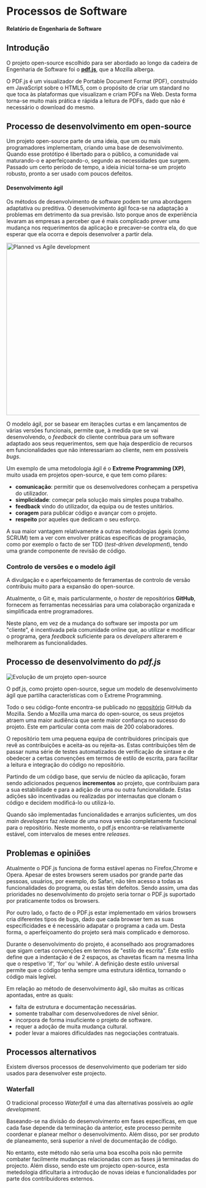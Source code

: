 # Processos de Software
#### Relatório de Engenharia de Software

## Introdução

O projeto open-source escolhido para ser abordado ao longo da cadeira de Engenharia de Software foi o 
[**pdf.js**](https://github.com/mozilla/pdf.js), que a Mozilla alberga.

O PDF.js é um visualizador de Portable Document Format (PDF), construído  em JavaScript sobre o HTML5, com o propósito de criar um standard no que toca às plataformas que visualizam e criam PDFs na Web. Desta forma torna-se muito mais prática e rápida a leitura de PDFs, dado que não é necessário o download do mesmo. 

## Processo de desenvolvimento em open-source

Um projeto open-source parte de uma ideia, que um ou mais programadores implementam, criando uma base de desenvolvimento. Quando esse protótipo é libertado para o público, a comunidade vai maturando-o e aperfeiçoando-o, segundo as necessidades que surgem. Passado um certo período de tempo, a ideia inicial torna-se um projeto robusto, pronto a ser usado com poucos defeitos.

#### Desenvolvimento ágil

Os métodos de desenvolvimento de software podem ter uma abordagem adaptativa ou preditiva. O desenvolvimento ágil foca-se na adaptação a problemas em detrimento da sua previsão. Isto porque anos de experiência levaram as empresas a perceber que é mais complicado prever uma mudança nos requerimentos da aplicação e precaver-se contra ela, do que esperar que ela ocorra e depois desenvolver a partir dela.

<img src = "https://raw.githubusercontent.com/PedroPachecoInf/pdf.js/ESOF/ESOF/Relat%C3%B3rio%201%20-%20Esquemas/Esquema%201%20-%20Agil%20vs%20Planned.png" alt = "Planned vs Agile development" width = "600" height = "450" >

O modelo ágil, por se basear em iterações curtas e em lançamentos de várias versões funcionais, permite que, à medida que se vai desenvolvendo, o *feedback* do cliente contribua para um software adaptado aos seus requerimentos, sem que haja desperdício de recursos em funcionalidades que não interessariam ao cliente, nem em possíveis *bugs*.

Um exemplo de uma metodologia ágil é o **Extreme Programming (XP)**, muito usada em projetos open-source, e que tem como pilares:
- **comunicação**: permitir que os desenvolvedores conheçam a perspetiva do utilizador.
- **simplicidade**: começar pela solução mais simples poupa trabalho.
- **feedback** vindo do utilizador, da equipa ou de testes unitários.
- **coragem** para publicar código e avançar com o projeto.
- **respeito** por aqueles que dedicam o seu esforço.

A sua maior vantagem relativamente a outras metodologias ágeis (como SCRUM) tem a ver com envolver práticas especificas de programação, como por exemplo o facto de ser TDD (*test-driven development*), tendo uma grande componente de revisão de código.

### Controlo de versões e o modelo ágil

A divulgação e o aperfeiçoamento de ferramentas de controlo de versão contribuiu muito para a expansão do open-source.

Atualmente, o Git e, mais particularmente, o *hoster* de repositórios **GitHub**, fornecem as ferramentas necessárias para uma colaboração organizada e simplificada entre programadores. 

Neste plano, em vez de a mudança do software ser imposta por um "cliente", é incentivada pela comunidade online que, ao utilizar e modificar o programa, gera *feedback* suficiente para os *developers* alterarem e melhorarem as funcionalidades.

## Processo de desenvolvimento do *pdf.js*

<img src = "https://cdn.rawgit.com/PedroPachecoInf/pdf.js/ESOF/ESOF/Relat%C3%B3rio%201%20-%20Esquemas/Esquema%202%20-%20Evolu%C3%A7%C3%A3o%20de%20um%20projeto%20open-source.png" alt = "Evolução de um projeto open-source">

O pdf.js, como projeto open-source, segue um modelo de desenvolvimento ágil que partilha características com o Extreme Programming. 

Todo o seu código-fonte encontra-se publicado no [repositório](https://github.com/mozilla/pdf.js) GitHub da Mozilla. Sendo a Mozilla uma marca do open-source, os seus projetos atraem uma maior audiência que sente maior confiança no sucesso do projeto. Este em particular conta com mais de 200 colaboradores. 

O repositório tem uma pequena equipa de contribuidores principais que revê as contribuições e aceita-as ou rejeita-as. Estas contribuições têm de passar numa série de testes automatizados de verificação de sintaxe e de obedecer a certas convenções em termos de estilo de escrita, para facilitar a leitura e integração do código no repositório.

Partindo de um código base, que serviu de núcleo da aplicação, foram sendo adicionados pequenos **incrementos** ao projeto, que contribuiam para a sua estabilidade e para a adição de uma ou outra funcionalidade. Estas adições são incentivadas ou realizadas por internautas que clonam o código e decidem modificá-lo ou utilizá-lo.

Quando são implementadas funcionalidades e arranjos suficientes, um dos *main developers* faz *release* de uma nova versão completamente funcional para o repositório. Neste momento, o pdf.js encontra-se relativamente estável, com intervalos de meses entre *releases*.

## Problemas e opiniões

Atualmente o PDF.js funciona de forma estável apenas no Firefox,Chrome e Opera. Apesar de estes browsers serem usados por grande parte das pessoas, usuários, por exemplo, do Safari, não têm acesso a todas as funcionalidades do programa, ou estas têm defeitos. Sendo assim, uma das prioridades no desenvolvimento do projeto seria tornar o PDF.js suportado por praticamente todos os browsers.

Por outro lado, o facto de o PDF.js estar implementado em vários browsers cria diferentes tipos de bugs, dado que cada browser tem as suas especificidades e é necessário adapatar o programa a cada um. Desta forma, o aperfeiçoamento do projeto será mais complicado e demoroso.

Durante o desenvolvimento do projeto, é aconselhado aos programadores que sigam certas convenções em termos de "estilo de escrita". Este estilo define que a indentação é de 2 espaços, as chavetas ficam na mesma linha que o respetivo 'if', 'for' ou 'while'. A definição deste estilo universal permite que o código tenha sempre uma estrutura idêntica, tornando o código mais legível.

Em relação ao método de desenvolvimento ágil, são muitas as críticas apontadas, entre as quais:

- falta de estrutura e documentação necessárias.
- somente trabalhar com desenvolvedores de nível sênior.
- incorpora de forma insuficiente o projeto de software.
- requer a adoção de muita mudança cultural.
- poder levar a maiores dificuldades nas negociações contratuais.



## Processos alternativos

Existem diversos processos de desenvolvimento que poderiam ter sido usados para desenvolver este projecto.

### Waterfall

O tradicional processo *Waterfall* é uma das alternativas possíveis ao *agile development*. 

Baseando-se na divisão do desenvolvimento em fases específicas, em que cada fase depende da terminação da anterior, este processo permite coordenar e planear melhor o desenvolvimento. Além disso, por ser produto de planeamento, será superior a nível de documentação de código.

No entanto, este método não seria uma boa escolha pois não permite combater facilmente mudanças relacionadas com as fases já terminadas do projecto. Além disso, sendo este um projecto open-source, esta metedologia dificultaria a introdução de novas ideias e funcionalidades por parte dos contribuidores externos. 


